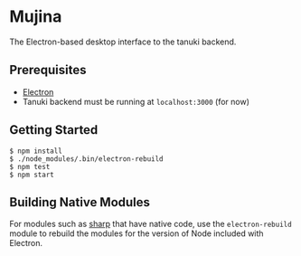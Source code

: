 # Mujina

The Electron-based desktop interface to the tanuki backend.

## Prerequisites

* [Electron](https://electron.atom.io/)
* Tanuki backend must be running at `localhost:3000` (for now)

## Getting Started

```shell
$ npm install
$ ./node_modules/.bin/electron-rebuild
$ npm test
$ npm start
```

## Building Native Modules

For modules such as [sharp](https://github.com/lovell/sharp) that have native
code, use the `electron-rebuild` module to rebuild the modules for the version
of Node included with Electron.
